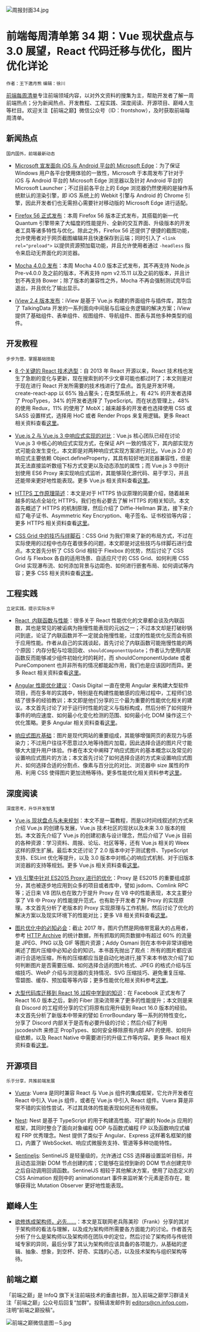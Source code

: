 

![周报封面34.jpg](http://upload-images.jianshu.io/upload_images/1647496-9590dbd0cb4f2f8b.jpg?imageMogr2/auto-orient/strip%7CimageView2/2/w/1240)


 # 前端每周清单第 34 期：Vue 现状盘点与 3.0 展望，React 代码迁移与优化，图片优化详论




`作者：王下邀月熊` `编辑：徐川`


[前端每周清单](http://www.infoq.com/cn/FE-Weekly)专注前端领域内容，以对外文资料的搜集为主，帮助开发者了解一周前端热点；分为新闻热点、开发教程、工程实践、深度阅读、开源项目、巅峰人生等栏目。欢迎关注【前端之巅】微信公众号（ID：frontshow），及时获取前端每周清单。




## 新闻热点



`国内国外，前端最新动态`




- [Microsoft 宣发面向 iOS 与 Android 平台的 Microsoft Edge](https://parg.co/UmY)：为了保证 Windows 用户各平台使用体验的一致性，Microsoft 于本周发布了针对于 iOS 与 Android 平台的 Microsoft Edge 浏览器以及针对 Android 平台的 Microsoft Launcher；不过目前各平台上的 Edge 浏览器仍然使用的是操作系统默认的渲染引擎，即 iOS 系统上的 Webkit 引擎与 Android 的 Chrome 引擎，因此开发者们也无需担心需要针对移动版的 Microsoft Edge 进行适配。




- [Firefox 56 正式发布](https://hacks.mozilla.org/2017/10/firefox-56-last-stop-before-quantum/)：本周 Firefox 56 版本正式发布，其搭载的新一代 Quantum 引擎带来了大幅度的性能提升、全新的交互界面、升级版本的开发者工具等诸多特性与优化。除此之外，Firefox 56 还提供了便捷的截图功能，允许使用者对于网页截图编辑并且快速保存到云端；同时引入了 `<link rel="preload">` 以提供资源预加载功能，并且允许使用者通过 `-headless` 指令来启动无界面化的浏览器。




- [Mocha 4.0.0 发布](https://github.com/mochajs/mocha/releases/tag/v4.0.0)：本周 Mocha 4.0.0 版本正式发布，其不再支持 Node.js Pre-v4.0.0 及之前的版本，不再支持 npm v2.15.11 以及之前的版本，并且计划不再支持 Bower；除了版本的兼容性之外，Mocha 不再会强制测试完毕后退出，并且优化了输出显示。




- [iView 2.4 版本发布](https://parg.co/Umd)：iView 是基于 Vue.js 构建的界面组件与插件库，其包含了 TalkingData 开发的一系列面向中间层与后端业务逻辑的解决方案；iView 提供了基础组件、表单组件、视图组件、导航组件、图表与其他多种类型的组件。



## 开发教程



`步步为营，掌握基础技能`






- [8 个关键的 React 技术选型](https://parg.co/Um6)：自 2013 年 React 开源以来，React 技术栈也发生了急剧的变化与更新，现在搜索到的不少文章可能也都过时了；本文则是对于现在进行 React 开发所需要的技术栈进行了盘点。首先是开发环境，create-react-app 以 65% 独占鳌头；在类型系统上，有 42% 的开发者选择了 PropTypes，34% 的开发者选择了 TypeScript。而在状态管理上，48% 的使用 Redux，11% 的使用了 MobX；越来越多的开发者也选择使用 CSS 或 SASS 设置样式，选择用 HoC 或者 Render Props 来复用逻辑。更多 React 相关资料查看[这里](https://parg.co/Um3)。



- [Vue.js 2 与 Vue.js 3 中响应式实现的对比](https://blog.cloudboost.io/reactivity-in-vue-js-2-vs-vue-js-3-dcdd0728dcdf)：Vue.js 核心团队已经在讨论 Vue.js 3 中核心的响应式实现方式，在保证 API 一致的情况下，其内部实现方式可能会发生变化，本文即是对两种响应式实现方案进行对比。Vue.js 2.0 的响应式主要依赖 Object.defineProperty，其具有较好地浏览器兼容性，但是其无法直接监听数组下标方式变更以及动态添加的属性；而 Vue.js 3 中则计划使用 ES6 Proxy 来实现响应式监听，其能够简化源代码、易于学习，并且还能带来更好地性能表现。更多 Vue.js 相关资料查看[这里](https://parg.co/Um3)。




- [HTTPS 工作原理简述](https://dev.to/ruidfigueiredo/briefish-explanation-of-how-https-works)：本文是对于 HTTPS 协议原理的简要介绍，随着越来越多的站点全站化 HTTPS，我们也有必要去了解 HTTPS 的相关知识。本文首先概述了 HTTPS 的机制原理，然后介绍了 Diffie-Hellman 算法，接下来介绍了电子证书、Asymmetric Key Encryption、电子签名、证书校验等内容；更多 HTTPS 相关资料查看[这里](https://parg.co/Ums)。




- [CSS Grid 中的技巧与绊脚石](https://parg.co/Umq)：CSS Grid 为我们带来了新的布局方式，不过在实际使用的过程中也存在着很多的问题，本文即是对这些技巧与绊脚石进行盘点。本文首先分析了 CSS Grid 相较于 Flexbox 的优势，然后讨论了 CSS Grid 与 Flexbox 各自的适用场景、自适应尺寸的 CSS Grid、如何利用 CSS Grid 实现瀑布流、如何添加背景与边距色、如何进行嵌套布局、如何调试等内容；更多 CSS 相关资料查看[这里](https://parg.co/Um3)。





## 工程实践



`立足实践，提示实际水平`






- [React, 内联函数与性能](https://parg.co/Um0)：很多关于 React 性能优化的文章都会谈及内联函数，其也是常见的被诟病为拖慢性能表现的元凶之一；不过本文却是打破砂锅问到底，论证了内联函数并不一定就会拖慢性能，过度的性能优化反而会有损于应用性能。作者从自己的实践谈起，首先讨论了内联函数可能拖慢性能的两个原因：内存分配与垃圾回收、`shouldComponentUpdate`；作者认为使用内联函数反而能够减少组件初始化时的耗时，而 shouldComponentUpdate 或者 PureComponent 也并非所有的情况都能起作用，我们也是应该因时而异。更多 React 相关资料查看[这里](https://parg.co/Um3)。






- [Angular 性能优化建议](https://parg.co/UmK)：Oasis Digital 一直在使用 Angular 来构建大型软件项目，而在多年的实践中，特别是在构建性能敏感的应用过程中，工程师们总结了很多的经验教训；本文即是他们分享的三个最为重要的性能优化相关的建议。本文首先讨论了对于运行时性能的定义与指标构成，然后分析了如何提升事件的响应速度、如何最小化变化检测的范围、如何最小化 DOM 操作这三个优化策略。更多 Angular 相关资料查看[这里](https://parg.co/Um3)。




- [响应式图片基础](https://parg.co/UmS)：图片是现代网站的重要组成，其能够增强网页的表现力与感染力；不过用户往往不愿意过久地等待图片加载，因此选择合适的图片尺寸能够大大提升用户体验。作者在本文中阐释了响应式图片的基本概念以及常见的设置响应式图片的方法；本文首先讨论了如何选择合适的方式来设置响应式图片、如何选择合适的分割点、像素与百分比的对比、浏览器中 size 属性的作用、利用 CSS 使得图片更加流畅等待。更多性能优化相关资料参考[这里](https://parg.co/Umu)。



## 深度阅读



`深度思考，升华开发智慧`




- [Vue.js 现状盘点与未来规划](https://parg.co/UmG)：本文不是一篇教程，而是以时间线叙述的方式来介绍 Vue.js 的创建与发展，Vue.js 技术社区的现状以及未来 3.0 版本的规划。本文首先介绍了 Vue.js 的创建初衷与设计理念，然后介绍了 Vue.js 目前的各种资源：学习资料、周报、论坛、社区等等，还有 Vue.js 相关的 Weex 这样的原生扩展。最后本文还讨论了 2.0 版本中对于测试套件、TypeScript 支持、ESLint 优化等提升，以及 3.0 版本中对核心的响应式机制、对于旧版本浏览器的支持等规划。更多 Vue.js 相关资料查看[这里](https://parg.co/Um3)。




- [V8 引擎中针对 ES2015 Proxy 进行的优化](https://v8project.blogspot.co.id/2017/10/optimizing-proxies.html)：Proxy 是 ES2015 的重要组成部分，其也被逐步地应用到众多的项目或者库中，譬如 jsdom、Comlink RPC 等；近日来 V8 团队也在致力于提升 Proxy 在 V8 中的性能表现，本文主要分享了 V8 中 Proxy 的性能提升范式，也有助于开发者了解 Proxy 的实现原理。本文首先分析了老版本的 Proxy 实现原理与工作机制，然后讨论了优化的解决方案以及现实环境下的性能对比；更多 V8 相关资料查看[这里](https://parg.co/UmO)。




- [图片优化中的必知必会](https://images.guide/)：截止 2017 年，图片仍然是网络带宽最大的占用者，参考 [HTTP Archive](http://httparchive.org/) 的统计数据，所有抓取的网页数据中有超过 60% 的流量是 JPEG、PNG 以及 GIF 等图片资源；Addy Osmani 则在本书中非常详细地阐述了图片压缩中必知必会的知识。本书首先抛出了观点：所有的图片都应该进行合适地压缩，所有的压缩都应当是自动化地进行,接下来本书依次介绍了如何判断图片是否需要压缩、如何选择合适的图片格式、JPEG 的格式介绍与压缩技巧、WebP 介绍与浏览器的支持情况、SVG 压缩技巧、避免重复压缩、雪碧图、缓存、预加载等等内容；更多性能优化相关资料参考[这里](https://parg.co/Umu)。






- [大型代码库迁移到 React 16 过程中学到的知识](https://parg.co/Umo)：在 Facebook 正式发布了 React 16.0 版本之后，新的 Fiber 渲染流带来了更多的性能提升；本文则是来自 Discord 的工程师分享的它们将原有应用升级到 React 16.0 版本的经验。本文首先分析了新版本中带来的譬如 ErrorBoundary 等一系列的特性变化，分享了 Discord 内部关于是否有必要升级的讨论；然后介绍了利用 jscodeshift 来修正 PropTypes、如何安全移除原有内部 API 的使用、如何升级依赖，以及 React Native 中需要进行的升级工作等内容。更多 React 相关资料查看[这里](https://parg.co/Um3)。





## 开源项目



`乐于分享，共推前端发展`




- [Vuera](https://parg.co/UmA): Vuera 是同时兼容 React 与 Vue.js 组件的集成框架，它允许开发者在 React 中引入 Vue.js 组件，或者在 Vue.js 中引入 React 组件。Vuera 算是非常不错的实验性尝试，不过其具体的性能表现如何还有待观察。




- [Nest](https://github.com/nestjs/nest): Nest 是基于 TypeScript 的用于构建高性能、可扩展的 Node.js 应用的框架，其同时整合了面向对象编程 OOP 与函数式编程 FP 以及函数响应式编程 FRP 优秀理念。Nest 提供了类似于 Angular、Express 这样著名框架的接口，内置了 WebSocket、响应式微服务支持、管道等多种功能特性。



- [Sentineljs](https://github.com/muicss/sentineljs): SentinelJS 是轻量级的，允许通过 CSS 选择器设置监听目标，并且动态监测新 DOM 节点创建的库；它能够在监控到新的 DOM 节点创建完毕之后自动调用回调函数。SentinelJS 相较于其他解决方案，使用了动态定义的 CSS Animation 规则中的 animationstart 事件来监听某个元素是否存在，能够获得比 Mutation Observer 更好地性能表现。


## 巅峰人生




- [欲修炼成架构师，必先……](http://mp.weixin.qq.com/s/jnutJ6qUGMy2-swXZBwtdA)：本文是互联网老兵陈美珍（Frank）分享的其对于架构师的看法与理解，以及成为架构师所需要各方面能力的讨论。作者首先分析了什么是架构师以及架构师在团队中的定位，然后讨论了架构师与传统领域专家的异同，最后分享了其认为架构师应该具备的各项能力，从基础的逻辑、抽象、想象，到空杯、好奇、实践的心态，以及技术架构与组织架构等待。



## 前端之巅


「前端之巅」是 InfoQ 旗下关注前端技术的垂直社群，加入前端之巅学习群请关注「前端之巅」公众号后回复“加群”。投稿请发邮件到 editors@cn.infoq.com，注明“前端之巅投稿”。



![前端之巅微信底图－5.jpg](http://upload-images.jianshu.io/upload_images/1647496-01712a993d2b23de.jpg?imageMogr2/auto-orient/strip%7CimageView2/2/w/1240)

